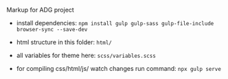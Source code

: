 Markup for ADG project

- install dependencies: `npm install gulp gulp-sass gulp-file-include browser-sync --save-dev`
- html structure in this folder: `html/`
- all variables for theme here: `scss/variables.scss`

- for compiling  css/html/js/ watch changes run command: `npx gulp serve`